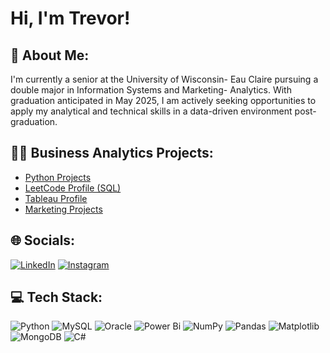 # Hi, I'm Trevor! 

## 💫 About Me:
I'm currently a senior at the University of Wisconsin- Eau Claire pursuing a double major in Information Systems and Marketing- Analytics. With graduation anticipated in May 2025, I am actively seeking opportunities to apply my analytical and technical skills in a data-driven environment post-graduation.

## 👨‍💻 Business Analytics Projects:
- [Python Projects](https://github.com/tlamirande1/PythonProjects)
- [LeetCode Profile (SQL)](https://leetcode.com/u/tlamirande1/)
- [Tableau Profile](https://public.tableau.com/app/profile/trevor.lamirande/vizzes)
- [Marketing Projects](https://github.com/tlamirande1/MarketingProjects)

## 🌐 Socials:
[![LinkedIn](https://img.shields.io/badge/LinkedIn-%230077B5.svg?logo=linkedin&logoColor=white)](https://linkedin.com/in/trevor-lamirande) [![Instagram](https://img.shields.io/badge/Instagram-%23E4405F.svg?logo=Instagram&logoColor=white)](https://instagram.com/trevor_lamirande) 

## 💻 Tech Stack:
![Python](https://img.shields.io/badge/python-3670A0?style=for-the-badge&logo=python&logoColor=ffdd54) ![MySQL](https://img.shields.io/badge/mysql-4479A1.svg?style=for-the-badge&logo=mysql&logoColor=white) ![Oracle](https://img.shields.io/badge/Oracle-F80000?style=for-the-badge&logo=oracle&logoColor=white) ![Power Bi](https://img.shields.io/badge/power_bi-F2C811?style=for-the-badge&logo=powerbi&logoColor=black) ![NumPy](https://img.shields.io/badge/numpy-%23013243.svg?style=for-the-badge&logo=numpy&logoColor=white) ![Pandas](https://img.shields.io/badge/pandas-%23150458.svg?style=for-the-badge&logo=pandas&logoColor=white) ![Matplotlib](https://img.shields.io/badge/Matplotlib-%23ffffff.svg?style=for-the-badge&logo=Matplotlib&logoColor=black) ![MongoDB](https://img.shields.io/badge/MongoDB-%234ea94b.svg?style=for-the-badge&logo=mongodb&logoColor=white) ![C#](https://img.shields.io/badge/c%23-%23239120.svg?style=for-the-badge&logo=csharp&logoColor=white)

<!-- Proudly created with GPRM ( https://gprm.itsvg.in ) -->
